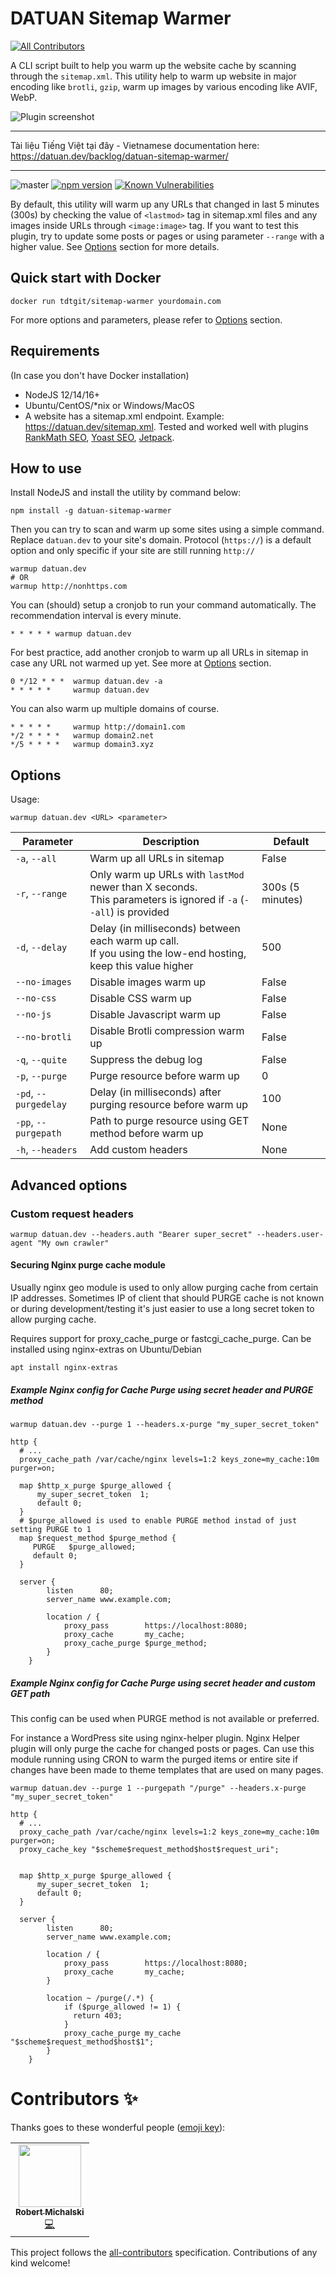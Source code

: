 # DATUAN Sitemap Warmer
<!-- ALL-CONTRIBUTORS-BADGE:START - Do not remove or modify this section -->
[![All Contributors](https://img.shields.io/badge/all_contributors-1-orange.svg?style=flat-square)](#contributors-)
<!-- ALL-CONTRIBUTORS-BADGE:END -->

A CLI script built to help you warm up the website cache by scanning through the `sitemap.xml`. This utility help to
warm up website in major encoding like `brotli`, `gzip`, warm up images by various encoding like AVIF, WebP.

![Plugin screenshot](https://datuan.dev/wp-content/uploads/2020/12/datuan-sitemap-warmer.png)

-----------------------------------------
Tài liệu Tiếng Việt tại đây - Vietnamese documentation here: https://datuan.dev/backlog/datuan-sitemap-warmer/

-----------------------------------------
![master](https://github.com/tdtgit/TDT-sitemap-warmer/workflows/Node.js%20CI/badge.svg) [![npm version](https://badge.fury.io/js/datuan-sitemap-warmer.svg)](https://www.npmjs.com/package/datuan-sitemap-warmer) [![Known Vulnerabilities](https://snyk.io/test/github/tdtgit/sitemap-warmer/badge.svg?targetFile=package.json)](https://snyk.io/test/github/tdtgit/sitemap-warmer?targetFile=package.json)

By default, this utility will warm up any URLs that changed in last 5 minutes (300s) by checking the value
of `<lastmod>` tag in sitemap.xml files and any images inside URLs through `<image:image>` tag. If you want to test this
plugin, try to update some posts or pages or using parameter `--range`
with a higher value. See [Options](#options) section for more details.

## Quick start with Docker

```shell
docker run tdtgit/sitemap-warmer yourdomain.com
```

For more options and parameters, please refer to [Options](#options) section.

## Requirements
(In case you don't have Docker installation)
* NodeJS 12/14/16+
* Ubuntu/CentOS/*nix or Windows/MacOS
* A website has a sitemap.xml endpoint. Example: https://datuan.dev/sitemap.xml. Tested and worked well with
  plugins [RankMath SEO](https://rankmath.com/kb/configure-sitemaps/), [Yoast SEO](https://yoast.com/help/xml-sitemaps-in-the-wordpress-seo-plugin/), [Jetpack](https://jetpack.com/).

## How to use

Install NodeJS and install the utility by command below:

```shell
npm install -g datuan-sitemap-warmer
```

Then you can try to scan and warm up some sites using a simple command. Replace `datuan.dev` to your site's domain.
Protocol (`https://`) is a default option and only specific if your site are still running `http://`

```shell
warmup datuan.dev
# OR
warmup http://nonhttps.com
```

You can (should) setup a cronjob to run your command automatically. The recommendation interval is every minute.

```cron
* * * * * warmup datuan.dev
```

For best practice, add another cronjob to warm up all URLs in sitemap in case any URL not warmed up yet. See more
at [Options](#options) section.

```cron
0 */12 * * *  warmup datuan.dev -a
* * * * *     warmup datuan.dev
```

You can also warm up multiple domains of course.

```cron
* * * * *     warmup http://domain1.com
*/2 * * * *   warmup domain2.net
*/5 * * * *   warmup domain3.xyz
```

## Options

Usage:

```shell
warmup datuan.dev <URL> <parameter>
```

| Parameter            | Description                                                                                                            | Default            |
|------------------	|---------------------------------------------------------------------------------------------------------------------	|-----------------	|
| `-a`, `--all`        | Warm up all URLs in sitemap                                                                                            | False            |
| `-r`, `--range`    | Only warm up URLs with `lastMod` newer than X seconds.<br> This parameters is ignored if `-a` (`--all`) is provided    | 300s (5 minutes)    |
| `-d`, `--delay`    | Delay (in milliseconds) between each warm up call.<br> If you using the low-end hosting, keep this value higher        | 500                |
| `--no-images`    | Disable images warm up                                                                                               | False                |
| `--no-css`    | Disable CSS warm up                                                                                               | False                |
| `--no-js`    | Disable Javascript warm up                                                                                               | False                |
| `--no-brotli`    | Disable Brotli compression warm up                                                                                               | False                |
| `-q`, `--quite`    | Suppress the debug log                                                                                                | False            |
| `-p`, `--purge`    | Purge resource before warm up                                                                                                | 0            |
| `-pd`, `--purgedelay`    | Delay (in milliseconds) after purging resource before warm up                                                                                                | 100            |
| `-pp`, `--purgepath`    | Path to purge resource using GET method before warm up                                                                                                | None            |
| `-h`, `--headers`    | Add custom headers                                                                                                | None            |

## Advanced options
### Custom request headers

```shell
warmup datuan.dev --headers.auth "Bearer super_secret" --headers.user-agent "My own crawler"
```

#### Securing Nginx purge cache module

Usually nginx geo module is used to only allow purging cache from certain IP addresses.
Sometimes IP of client that should PURGE cache is not known or during development/testing it's just easier to use a long secret token to allow purging cache.

Requires support for proxy_cache_purge or fastcgi_cache_purge.
Can be installed using nginx-extras on Ubuntu/Debian

```shell
apt install nginx-extras
```

##### Example Nginx config for Cache Purge using secret header and PURGE method

```shell
warmup datuan.dev --purge 1 --headers.x-purge "my_super_secret_token"
```

```nginx
http {
  # ...
  proxy_cache_path /var/cache/nginx levels=1:2 keys_zone=my_cache:10m purger=on;

  map $http_x_purge $purge_allowed {
      my_super_secret_token  1;
      default 0;
  }
  # $purge_allowed is used to enable PURGE method instad of just setting PURGE to 1
  map $request_method $purge_method {
     PURGE   $purge_allowed;
     default 0;
  }

  server {
        listen      80;
        server_name www.example.com;

        location / {
            proxy_pass        https://localhost:8080;
            proxy_cache       my_cache;
            proxy_cache_purge $purge_method;
        }
    }
```

##### Example Nginx config for Cache Purge using secret header and custom GET path

This config can be used when PURGE method is not available or preferred.

For instance a WordPress site using nginx-helper plugin.
Nginx Helper plugin will only purge the cache for changed posts or pages.
Can use this module running using CRON to warm the purged items or entire site if changes have been made to theme templates that are used on many pages.  

```shell
warmup datuan.dev --purge 1 --purgepath "/purge" --headers.x-purge "my_super_secret_token"
```

```nginx
http {
  # ...
  proxy_cache_path /var/cache/nginx levels=1:2 keys_zone=my_cache:10m purger=on;
  proxy_cache_key "$scheme$request_method$host$request_uri";
  

  map $http_x_purge $purge_allowed {
      my_super_secret_token  1;
      default 0;
  }

  server {
        listen      80;
        server_name www.example.com;

        location / {
            proxy_pass        https://localhost:8080;
            proxy_cache       my_cache;
        }
        
        location ~ /purge(/.*) {
            if ($purge_allowed != 1) {
              return 403;
            }
            proxy_cache_purge my_cache "$scheme$request_method$host$1";
        }
    }
```

# Contributors ✨

Thanks goes to these wonderful people ([emoji key](https://allcontributors.org/docs/en/emoji-key)):

<!-- ALL-CONTRIBUTORS-LIST:START - Do not remove or modify this section -->
<!-- prettier-ignore-start -->
<!-- markdownlint-disable -->
<table>
  <tr>
    <td align="center"><a href="https://github.com/robman87"><img src="https://avatars.githubusercontent.com/u/5516214?v=4?s=100" width="100px;" alt=""/><br /><sub><b>Robert Michalski</b></sub></a><br /><a href="https://github.com/tdtgit/sitemap-warmer/commits?author=robman87" title="Code">💻</a></td>
  </tr>
</table>

<!-- markdownlint-restore -->
<!-- prettier-ignore-end -->

<!-- ALL-CONTRIBUTORS-LIST:END -->

This project follows the [all-contributors](https://github.com/all-contributors/all-contributors) specification. Contributions of any kind welcome!